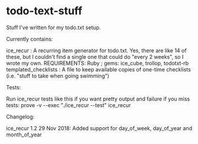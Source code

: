 # todo-text-stuff
Stuff I've written for my todo.txt setup.

Currently contains:

ice_recur : A recurring item generator for todo.txt.  Yes, there are like 14 of these, but I couldn't find a single one that could do "every 2 weeks", so I wrote my own.   REQUIREMENTS: Ruby ; gems: ice_cube, trollop, todotxt-rb
templated_checklists : A file to keep available copies of one-time checklists (i.e. "stuff to take when going swimming")

Tests:

Run ice_recur tests like this if you want pretty output and failure if you miss tests: prove -v --exec "./ice_recur --test" ice_recur

Changelog:

ice_recur 1.2 29 Nov 2018: Added support for day_of_week, day_of_year and month_of_year
